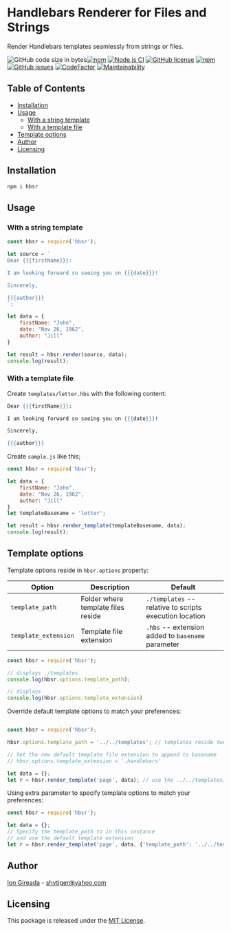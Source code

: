 <!-- omit in toc -->
# Handlebars Renderer for Files and Strings

Render Handlebars templates seamlessly from strings or files.

![GitHub code size in bytes](https://img.shields.io/github/languages/code-size/ioncakephper/hbsr)[![npm](https://img.shields.io/npm/v/hbsr)](https://www.npmjs.com/package/hbsr)
[![Node.js CI](https://github.com/ioncakephper/hbsr/actions/workflows/node.js.yml/badge.svg)](https://github.com/ioncakephper/hbsr/actions/workflows/node.js.yml)
[![GitHub license](https://img.shields.io/github/license/ioncakephper/hbsr)](https://github.com/ioncakephper/hbsr/blob/main/LICENSE)
[![npm](https://img.shields.io/npm/dm/hbsr)](https://www.npmjs.com/package/hbsr)
[![GitHub issues](https://img.shields.io/github/issues/ioncakephper/hbsr)](https://github.com/ioncakephper/hbsr/issues)
[![CodeFactor](https://www.codefactor.io/repository/github/ioncakephper/hbsr/badge)](https://www.codefactor.io/repository/github/ioncakephper/hbsr)
[![Maintainability](https://api.codeclimate.com/v1/badges/4a1f14b23bfad577d28d/maintainability)](https://codeclimate.com/github/ioncakephper/hbsr/maintainability)

<!-- omit in toc -->
## Table of Contents

- [Installation](#installation)
- [Usage](#usage)
  - [With a string template](#with-a-string-template)
  - [With a template file](#with-a-template-file)
- [Template options](#template-options)
- [Author](#author)
- [Licensing](#licensing)

## Installation

```bash
npm i hbsr
```

## Usage

### With a string template

```js
const hbsr = require('hbsr');

let source = `
Dear {{{firstName}}}:

I am looking forward so seeing you on {{{date}}}!

Sincerely,

{{{author}}}
`;

let data = {
    firstName: "John",
    date: "Nov 26, 1962",
    author: "Jill"
}

let result = hbsr.render(source, data);
console.log(result);
```

### With a template file

Create `templates/letter.hbs` with the following content:

```hbs
Dear {{{firstName}}}:

I am looking forward so seeing you on {{{date}}}!

Sincerely,

{{{author}}}
```

Create `sample.js` like this;

```js
const hbsr = require('hbsr');

let data = {
    firstName: "John",
    date: "Nov 26, 1962",
    author: "Jill"
}
let templateBasename = 'letter';

let result = hbsr.render_template(templateBasename, data);
console.log(result);
```

## Template options

Template options reside in `hbsr.options` property:

| Option               | Description                        | Default                                                 |
| -------------------- | ---------------------------------- | ------------------------------------------------------- |
| `template_path`      | Folder where template files reside | `./templates` -- relative to scripts execution location |
| `template_extension` | Template file extension            | `.hbs` -- extension added to `basename` parameter       |

```js
const hbsr = require('hbsr');

// displays ./templates
console.log(hbsr.options.template_path);

// displays
console.log(hbsr.options.template_extension)
```

Override default template options to match your preferences:

```js

const hbsr = require('hbsr');

hbsr.options.template_path = '../../templates'; // templates reside two levels up inside template folder

// Set the new default template file extension to append to basename
// hbsr.options.template_extension = '.handlebars'

let data = {};
let r = hbsr.render_template('page', data); // use the ../../templates/page.hbs template
```

Using extra parameter to specify template options to match your preferences:

```js
const hbsr = require('hbsr');

let data = {};
// Specify the template_path to in this instance
// and use the default template extension
let r = hbsr.render_template('page', data, {'template_path': '../../templates'})

```

## Author

[Ion Gireada](https://github.com/ioncakephper) - <shytiger@yahoo.com>

## Licensing

This package is released under the [MIT License](./LICENSE).
